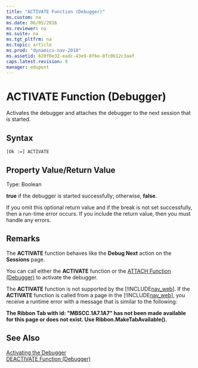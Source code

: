 ```yaml
---
title: "ACTIVATE Function (Debugger)"
ms.custom: na
ms.date: 06/05/2016
ms.reviewer: na
ms.suite: na
ms.tgt_pltfrm: na
ms.topic: article
ms.prod: "dynamics-nav-2018"
ms.assetid: 620f0e32-eadc-43e9-8f6e-8fc0b12c3aaf
caps.latest.revision: 9
manager: edupont
---
```

# ACTIVATE Function (Debugger)
Activates the debugger and attaches the debugger to the next session that is started.  
  
## Syntax  
  
```  
[Ok :=] ACTIVATE  
```  
  
## Property Value/Return Value  
 Type: Boolean  
  
 **true** if the debugger is started successfully; otherwise, **false**.  
  
 If you omit this optional return value and if the break is not set successfully, then a run-time error occurs. If you include the return value, then you must handle any errors.  
  
## Remarks  
 The **ACTIVATE** function behaves like the **Debug Next** action on the **Sessions** page.  
  
 You can call either the **ACTIVATE** function or the [ATTACH Function \(Debugger\)](ATTACH-Function--Debugger-.md) to activate the debugger.  
  
 The **ACTIVATE** function is not supported by the [!INCLUDE[nav_web](includes/nav_web_md.md)]. If the **ACTIVATE** function is called from a page in the [!INCLUDE[nav_web](includes/nav_web_md.md)], you receive a runtime error with a message that is similar to the following:  
  
 **The Ribbon Tab with id: "MBSCC.1A7.1A7" has not been made available for this page or does not exist. Use Ribbon.MakeTabAvailable\(\).**  
  
## See Also  
 [Activating the Debugger](Activating-the-Debugger.md)   
 [DEACTIVATE Function \(Debugger\)](DEACTIVATE-Function--Debugger-.md)